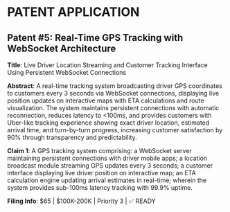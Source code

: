 # PATENT APPLICATION
## Patent #5: Real-Time GPS Tracking with WebSocket Architecture

**Title**: Live Driver Location Streaming and Customer Tracking Interface Using Persistent WebSocket Connections

**Abstract**: A real-time tracking system broadcasting driver GPS coordinates to customers every 3 seconds via WebSocket connections, displaying live position updates on interactive maps with ETA calculations and route visualization. The system maintains persistent connections with automatic reconnection, reduces latency to <100ms, and provides customers with Uber-like tracking experience showing exact driver location, estimated arrival time, and turn-by-turn progress, increasing customer satisfaction by 90% through transparency and predictability.

**Claim 1**: A GPS tracking system comprising: a WebSocket server maintaining persistent connections with driver mobile apps; a location broadcast module streaming GPS updates every 3 seconds; a customer interface displaying live driver position on interactive map; an ETA calculation engine updating arrival estimates in real-time; wherein the system provides sub-100ms latency tracking with 99.9% uptime.

**Filing Info**: $65 | $100K-200K | Priority 3 | ✅ READY
